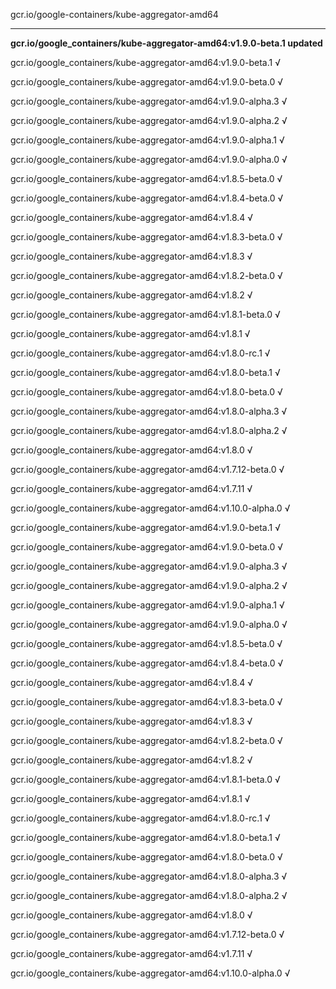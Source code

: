 gcr.io/google-containers/kube-aggregator-amd64 

----
**gcr.io/google_containers/kube-aggregator-amd64:v1.9.0-beta.1 updated**

gcr.io/google_containers/kube-aggregator-amd64:v1.9.0-beta.1 √

gcr.io/google_containers/kube-aggregator-amd64:v1.9.0-beta.0 √

gcr.io/google_containers/kube-aggregator-amd64:v1.9.0-alpha.3 √

gcr.io/google_containers/kube-aggregator-amd64:v1.9.0-alpha.2 √

gcr.io/google_containers/kube-aggregator-amd64:v1.9.0-alpha.1 √

gcr.io/google_containers/kube-aggregator-amd64:v1.9.0-alpha.0 √

gcr.io/google_containers/kube-aggregator-amd64:v1.8.5-beta.0 √

gcr.io/google_containers/kube-aggregator-amd64:v1.8.4-beta.0 √

gcr.io/google_containers/kube-aggregator-amd64:v1.8.4 √

gcr.io/google_containers/kube-aggregator-amd64:v1.8.3-beta.0 √

gcr.io/google_containers/kube-aggregator-amd64:v1.8.3 √

gcr.io/google_containers/kube-aggregator-amd64:v1.8.2-beta.0 √

gcr.io/google_containers/kube-aggregator-amd64:v1.8.2 √

gcr.io/google_containers/kube-aggregator-amd64:v1.8.1-beta.0 √

gcr.io/google_containers/kube-aggregator-amd64:v1.8.1 √

gcr.io/google_containers/kube-aggregator-amd64:v1.8.0-rc.1 √

gcr.io/google_containers/kube-aggregator-amd64:v1.8.0-beta.1 √

gcr.io/google_containers/kube-aggregator-amd64:v1.8.0-beta.0 √

gcr.io/google_containers/kube-aggregator-amd64:v1.8.0-alpha.3 √

gcr.io/google_containers/kube-aggregator-amd64:v1.8.0-alpha.2 √

gcr.io/google_containers/kube-aggregator-amd64:v1.8.0 √

gcr.io/google_containers/kube-aggregator-amd64:v1.7.12-beta.0 √

gcr.io/google_containers/kube-aggregator-amd64:v1.7.11 √

gcr.io/google_containers/kube-aggregator-amd64:v1.10.0-alpha.0 √

gcr.io/google_containers/kube-aggregator-amd64:v1.9.0-beta.1 √

gcr.io/google_containers/kube-aggregator-amd64:v1.9.0-beta.0 √

gcr.io/google_containers/kube-aggregator-amd64:v1.9.0-alpha.3 √

gcr.io/google_containers/kube-aggregator-amd64:v1.9.0-alpha.2 √

gcr.io/google_containers/kube-aggregator-amd64:v1.9.0-alpha.1 √

gcr.io/google_containers/kube-aggregator-amd64:v1.9.0-alpha.0 √

gcr.io/google_containers/kube-aggregator-amd64:v1.8.5-beta.0 √

gcr.io/google_containers/kube-aggregator-amd64:v1.8.4-beta.0 √

gcr.io/google_containers/kube-aggregator-amd64:v1.8.4 √

gcr.io/google_containers/kube-aggregator-amd64:v1.8.3-beta.0 √

gcr.io/google_containers/kube-aggregator-amd64:v1.8.3 √

gcr.io/google_containers/kube-aggregator-amd64:v1.8.2-beta.0 √

gcr.io/google_containers/kube-aggregator-amd64:v1.8.2 √

gcr.io/google_containers/kube-aggregator-amd64:v1.8.1-beta.0 √

gcr.io/google_containers/kube-aggregator-amd64:v1.8.1 √

gcr.io/google_containers/kube-aggregator-amd64:v1.8.0-rc.1 √

gcr.io/google_containers/kube-aggregator-amd64:v1.8.0-beta.1 √

gcr.io/google_containers/kube-aggregator-amd64:v1.8.0-beta.0 √

gcr.io/google_containers/kube-aggregator-amd64:v1.8.0-alpha.3 √

gcr.io/google_containers/kube-aggregator-amd64:v1.8.0-alpha.2 √

gcr.io/google_containers/kube-aggregator-amd64:v1.8.0 √

gcr.io/google_containers/kube-aggregator-amd64:v1.7.12-beta.0 √

gcr.io/google_containers/kube-aggregator-amd64:v1.7.11 √

gcr.io/google_containers/kube-aggregator-amd64:v1.10.0-alpha.0 √

